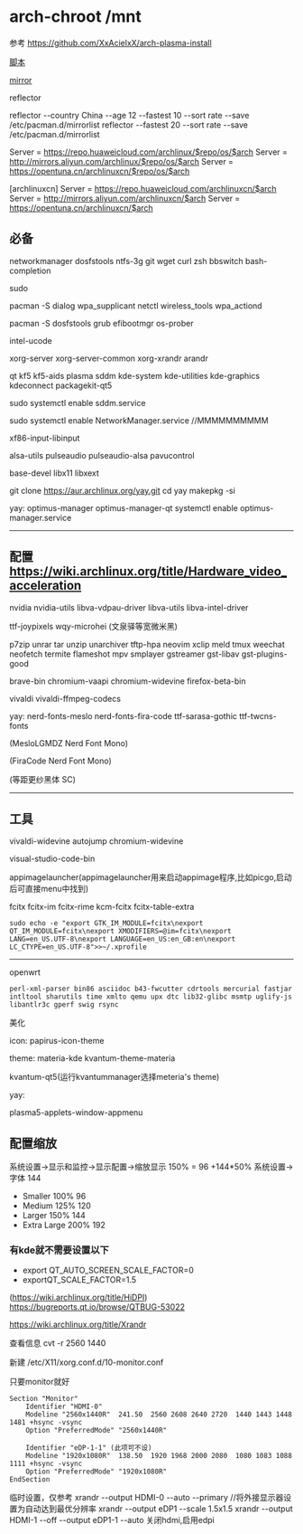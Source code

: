 # arch-chroot /mnt


参考
https://github.com/XxAcielxX/arch-plasma-install

[脚本](https://github.com/krushndayshmookh/krushn-arch)

[mirror](https://archlinux.org/mirrorlist/?country=CN&protocol=http&protocol=https&ip_version=4#china)

reflector

reflector --country China --age 12 --fastest 10 --sort rate --save /etc/pacman.d/mirrorlist
reflector --fastest 20 --sort rate --save /etc/pacman.d/mirrorlist

Server = https://repo.huaweicloud.com/archlinux/$repo/os/$arch
Server = http://mirrors.aliyun.com/archlinux/$repo/os/$arch
Server = https://opentuna.cn/archlinuxcn/$repo/os/$arch

[archlinuxcn]
Server = https://repo.huaweicloud.com/archlinuxcn/$arch
Server = http://mirrors.aliyun.com/archlinuxcn/$arch
Server = https://opentuna.cn/archlinuxcn/$arch
## 必备
networkmanager dosfstools ntfs-3g git wget curl zsh bbswitch bash-completion

sudo

pacman -S dialog wpa_supplicant netctl wireless_tools wpa_actiond

pacman -S dosfstools grub efibootmgr os-prober

intel-ucode

xorg-server xorg-server-common xorg-xrandr arandr

qt kf5 kf5-aids plasma sddm kde-system kde-utilities kde-graphics kdeconnect packagekit-qt5

sudo systemctl enable sddm.service 

sudo systemctl enable NetworkManager.service //MMMMMMMMMM

xf86-input-libinput

alsa-utils pulseaudio pulseaudio-alsa pavucontrol

base-devel libx11 libxext

git clone https://aur.archlinux.org/yay.git
cd yay
makepkg -si

yay:
optimus-manager optimus-manager-qt
systemctl enable optimus-manager.service

------------------------
## 配置 https://wiki.archlinux.org/title/Hardware_video_acceleration 
nvidia nvidia-utils libva-vdpau-driver libva-utils libva-intel-driver

ttf-joypixels wqy-microhei
(<string>文泉驿等宽微米黑</string>)

p7zip unrar tar unzip unarchiver tftp-hpa neovim xclip meld tmux weechat neofetch termite flameshot mpv smplayer gstreamer gst-libav gst-plugins-good

brave-bin chromium-vaapi chromium-widevine firefox-beta-bin

vivaldi vivaldi-ffmpeg-codecs

yay:
nerd-fonts-meslo nerd-fonts-fira-code ttf-sarasa-gothic ttf-twcns-fonts

(<string>MesloLGMDZ Nerd Font Mono</string>)

(<string>FiraCode Nerd Font Mono</string>)

(<string>等距更纱黑体 SC</string>)

---

## 工具

vivaldi-widevine autojump chromium-widevine

visual-studio-code-bin

appimagelauncher(appimagelauncher用来启动appimage程序,比如picgo,启动后可直接menu中找到)

fcitx fcitx-im fcitx-rime kcm-fcitx fcitx-table-extra

```
sudo echo -e "export GTK_IM_MODULE=fcitx\nexport QT_IM_MODULE=fcitx\nexport XMODIFIERS=@im=fcitx\nexport LANG=en_US.UTF-8\nexport LANGUAGE=en_US:en_GB:en\nexport LC_CTYPE=en_US.UTF-8">>~/.xprofile
```

---

openwrt
```
perl-xml-parser bin86 asciidoc b43-fwcutter cdrtools mercurial fastjar intltool sharutils time xmlto qemu upx dtc lib32-glibc msmtp uglify-js libantlr3c gperf swig rsync
```

美化

icon: papirus-icon-theme

theme: materia-kde kvantum-theme-materia

kvantum-qt5(运行kvantummanager选择meteria's theme)

yay:

plasma5-applets-window-appmenu

## 配置缩放

系统设置→显示和监控→显示配置→缩放显示 150% = 96 +144*50%
系统设置→字体 144

- Smaller	100%	96
- Medium	125%	120
- Larger	150%	144
- Extra Large	200%	192

### 有kde就不需要设置以下
  - export QT_AUTO_SCREEN_SCALE_FACTOR=0
  - exportQT_SCALE_FACTOR=1.5 

(https://wiki.archlinux.org/title/HiDPI)
https://bugreports.qt.io/browse/QTBUG-53022


https://wiki.archlinux.org/title/Xrandr

查看信息
cvt -r 2560 1440

新建
/etc/X11/xorg.conf.d/10-monitor.conf

只要monitor就好

```
Section "Monitor"
    Identifier "HDMI-0"
    Modeline "2560x1440R"  241.50  2560 2608 2640 2720  1440 1443 1448 1481 +hsync -vsync
    Option "PreferredMode" "2560x1440R"
   
    Identifier "eDP-1-1" (此项可不设)
    Modeline "1920x1080R"  138.50  1920 1968 2000 2080  1080 1083 1088 1111 +hsync -vsync  
    Option "PreferredMode" "1920x1080R"
EndSection

```

临时设置，仅参考
xrandr --output HDMI-0 --auto --primary //将外接显示器设置为自动达到最优分辨率
xrandr --output eDP1 --scale 1.5x1.5
xrandr --output HDMI-1 --off --output eDP1-1 --auto 关闭hdmi,启用edpi
